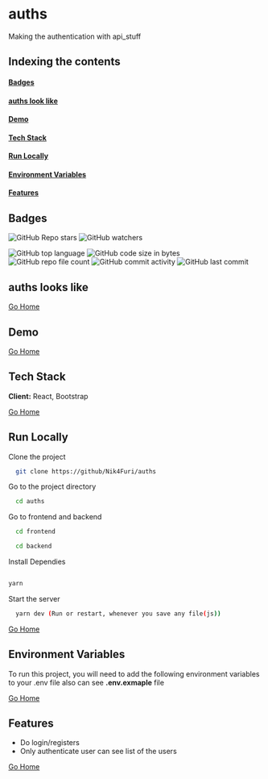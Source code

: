 # <h1 id="auths"> auths </h1>
Making the authentication with api_stuff

## Indexing the contents
####   <p><a href="#badges" >Badges</a></p>
####   <p><a href="#looks" >auths look like</a></p>
####   <p><a href="#demo" >Demo</a></p>
####   <p><a href="#stack" >Tech Stack</a></p>
####   <p><a href="#runLocally" >Run Locally</a></p>
####   <p><a href="#envVar" >Environment Variables</a></p>
####   <p><a href="#features" >Features</a></p>

## <h2 id="badges" >Badges </h2>


![GitHub Repo stars](https://img.shields.io/github/stars/Nik4Furi/auths?style=social) ![GitHub watchers](https://img.shields.io/github/watchers/Nik4Furi/auths?style=social)

![GitHub top language](https://img.shields.io/github/languages/top/Nik4Furi/auths)   ![GitHub code size in bytes](https://img.shields.io/github/languages/code-size/Nik4Furi/auths?style=flat-square) ![GitHub repo file count](https://img.shields.io/github/directory-file-count/Nik4Furi/auths) 
![GitHub commit activity](https://img.shields.io/github/commit-activity/m/Nik4Furi/auths)   ![GitHub last commit](https://img.shields.io/github/last-commit/Nik4Furi/auths)

## <h2 id="looks" >auths looks like</h2>


<a href="#auths">Go Home </a>



## <h2 id="demo" >Demo </h2>


<a href="#auths">Go Home </a>



## <h2 id="stack" >Tech Stack </h2>


**Client:** React, Bootstrap

<a href="#auths">Go Home </a>



## <h2 id="runLocally" >Run Locally </h2>

Clone the project

```bash
  git clone https://github/Nik4Furi/auths
```

Go to the project directory

```bash
  cd auths
```

Go to frontend and backend

```bash
  cd frontend
```

```bash
  cd backend
```

Install Dependies

```bash

yarn 

```


Start the server

```bash
  yarn dev (Run or restart, whenever you save any file(js))
```

<a href="#auths">Go Home </a>

## <h2 id="envVar">Environment Variables </h2>

To run this project, you will need to add the following environment variables to your .env file also can see  **.env.exmaple** file

<a href="#auths">Go Home </a>


## <h2 id="features">Features </h2>

- Do login/registers
- Only authenticate user can see list of the users

<a href="#auths">Go Home </a>